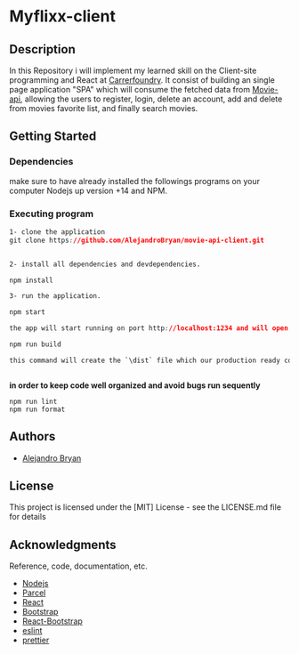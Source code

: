 # Myflixx-client

## Description 
In this Repository i will implement my learned skill on the Client-site programming and React at [Carrerfoundry](https://careerfoundry.com). It consist of building an single page application "SPA" which will consume the fetched data from [Movie-api](https://github.com/AlejandroBryan/movie-api), allowing the users to register, login, delete an account, add and delete from movies favorite list, and finally search movies.


## Getting Started

### Dependencies
make sure to have already installed the followings programs on your computer Nodejs up version +14 and NPM. 

### Executing program

```css
1- clone the application
git clone https://github.com/AlejandroBryan/movie-api-client.git


2- install all dependencies and devdependencies.

npm install 

3- run the application. 

npm start

the app will start running on port http://localhost:1234 and will open on your default browser.

npm run build

this command will create the `\dist` file which our production ready code.



```
**in order to keep code well organized and avoid bugs run sequently**
```
npm run lint 
npm run format

```


## Authors

* [Alejandro Bryan](https://alejandrobryan.com/)

## License

This project is licensed under the [MIT] License - see the LICENSE.md file for details

## Acknowledgments

Reference, code, documentation, etc.
* [Nodejs](https://nodejs.org/en/)
* [Parcel](https://parceljs.org/)
* [React](https://react.dev/) 
* [Bootstrap](https://getbootstrap.com/)
* [React-Bootstrap](https://react-bootstrap.github.io/)
* [eslint](https://eslint.org/)
* [prettier](https://prettier.io/)

